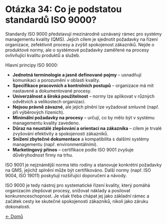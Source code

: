 # Otázka 34: Co je podstatou standardů ISO 9000?

Standardy ISO 9000 představují mezinárodně uznávaný rámec pro systémy managementu kvality (QMS). Jejich cílem je sjednotit požadavky na řízení organizace, zefektivnit procesy a zvýšit spokojenost zákazníků. Nejde o produktové normy, ale o systémové požadavky zaměřené na procesy ovlivňující kvalitu produktů a služeb.

Hlavní principy ISO 9000:
- **Jednotná terminologie a jasně definované pojmy** – usnadňují komunikaci a porozumění v oblasti kvality.
- **Specifikace pracovních a kontrolních postupů** – organizace má mít nastavené a dokumentované procesy.
- **Univerzálnost a široká použitelnost** – normy lze aplikovat v různých odvětvích a velikostech organizací.
- **Nejsou právně závazné**, ale jejich plnění lze vyžadovat smluvně (např. při výběrových řízeních).
- **Minimální požadavky na procesy** – určují, co by mělo být v systému managementu kvality zavedeno.
- **Důraz na neustálé zlepšování a orientaci na zákazníka** – cílem je trvalé zvyšování efektivity a spokojenosti zákazníků.
- **Snížení zbytečné dokumentace** a kompatibilita s dalšími systémy managementu (např. environmentálními).
- **Marketingový přínos** – certifikace podle ISO 9001 zvyšuje důvěryhodnost firmy na trhu.

ISO 9001 je nejznámější norma této rodiny a stanovuje konkrétní požadavky na QMS, jejichž splnění může být certifikováno. Další normy (např. ISO 9004, ISO 19011) poskytují rozšiřující doporučení a návody.

ISO 9000 je tedy nástroj pro systematické řízení kvality, který pomáhá organizacím zlepšovat procesy, snižovat náklady a posilovat konkurenceschopnost. Je však třeba chápat jej jako základní rámec a začátek cesty ke skutečné spokojenosti zákazníků, nikoli jako záruku dokonalosti.

[<- Domů](../../README.md)